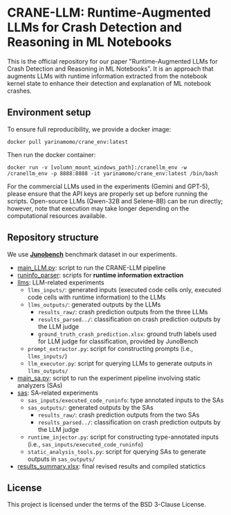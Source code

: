 # CRANE-LLM: Runtime-Augmented LLMs for Crash Detection and Reasoning in ML Notebooks

This is the official repository for our paper "Runtime-Augmented LLMs for Crash Detection and Reasoning in ML Notebooks". It is an approach that augments LLMs with runtime information extracted from the notebook kernel state to enhance their detection and explanation of ML notebook crashes.

## Environment setup

To ensure full reproducibility, we provide a docker image:
```
docker pull yarinamomo/crane_env:latest
```
Then run the docker container:
```
docker run -v [volumn_mount_windows_path]:/cranellm_env -w /cranellm_env -p 8888:8888 -it yarinamomo/crane_env:latest /bin/bash
```

For the commercial LLMs used in the experiments (Gemini and GPT-5), please ensure that the API keys are properly set up before running the scripts. Open-source LLMs (Qwen-32B and Selene-8B) can be run directly; however, note that execution may take longer depending on the computational resources available.

## Repository structure
We use [**Junobench**]((https://huggingface.co/datasets/PELAB-LiU/JunoBench)) benchmark dataset in our experiments.
- [main_LLM.py](./main_LLM.py): script to run the CRANE-LLM pipeline
- [runinfo_parser](./runinfo_parser): scripts for **runtime information extraction**
- [llms](./llms): LLM-related experiments
    - `llms_inputs/`: generated inputs (executed code cells only, executed code cells with runtime information) to the LLMs
    - `llms_outputs/`: generated outputs by the LLMs
        - `results_raw/`: crash prediction outputs from the three LLMs
        - `results_parsed../`: classification on crash prediction outputs by the LLM judge
        - `ground_truth_crash_prediction.xlsx`: ground truth labels used for LLM judge for classification, provided by JunoBench
    - `prompt_extractor.py`: script for constructing prompts (i.e., `llms_inputs/`)
    - `llm_executor.py`: script for querying LLMs to generate outputs in `llms_outputs/`
- [main_sa.py](./main_sa.py): script to run the experiment pipeline involving static analyzers (SAs)
- [sas](./sas): SA-related experiments
    - `sas_inputs/executed_code_runinfo`: type annotated inputs to the SAs
    - `sas_outputs/`: generated outputs by the SAs
        - `results_raw/`: crash prediction outputs from the two SAs
        - `results_parsed../`: classification on crash prediction outputs by the LLM judge
    - `runtime_injector.py`: script for constructing type-annotated inputs (i.e., `sas_inputs/executed_code_runinfo`)
    - `static_analysis_tools.py`: script for querying SAs to generate outputs in `sas_outputs/`
- [results_summary.xlsx](./results/results_summary.xlsx): final revised results and compiled statictics

## License

This project is licensed under the terms of the BSD 3-Clause License.
